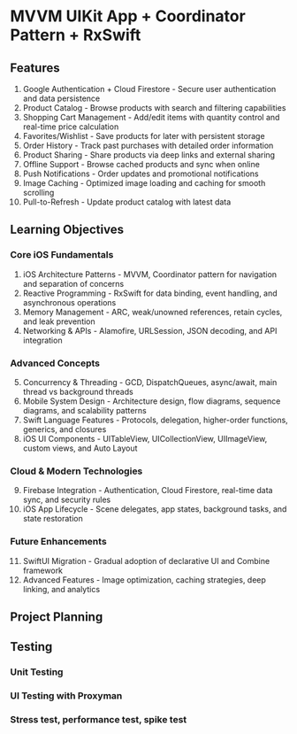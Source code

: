 # MVVM UIKit App + Coordinator Pattern + RxSwift

## Features
1. Google Authentication + Cloud Firestore - Secure user authentication and data persistence
2. Product Catalog - Browse products with search and filtering capabilities
3. Shopping Cart Management - Add/edit items with quantity control and real-time price calculation
4. Favorites/Wishlist - Save products for later with persistent storage
5. Order History - Track past purchases with detailed order information
6. Product Sharing - Share products via deep links and external sharing
7. Offline Support - Browse cached products and sync when online
8. Push Notifications - Order updates and promotional notifications
9. Image Caching - Optimized image loading and caching for smooth scrolling
10. Pull-to-Refresh - Update product catalog with latest data

## Learning Objectives

### Core iOS Fundamentals
1. iOS Architecture Patterns - MVVM, Coordinator pattern for navigation and separation of concerns
2. Reactive Programming - RxSwift for data binding, event handling, and asynchronous operations
3. Memory Management - ARC, weak/unowned references, retain cycles, and leak prevention
4. Networking & APIs - Alamofire, URLSession, JSON decoding, and API integration

### Advanced Concepts
5. Concurrency & Threading - GCD, DispatchQueues, async/await, main thread vs background threads
6. Mobile System Design - Architecture design, flow diagrams, sequence diagrams, and scalability patterns
7. Swift Language Features - Protocols, delegation, higher-order functions, generics, and closures
8. iOS UI Components - UITableView, UICollectionView, UIImageView, custom views, and Auto Layout

### Cloud & Modern Technologies
9. Firebase Integration - Authentication, Cloud Firestore, real-time data sync, and security rules
10. iOS App Lifecycle - Scene delegates, app states, background tasks, and state restoration

### Future Enhancements
11. SwiftUI Migration - Gradual adoption of declarative UI and Combine framework
12. Advanced Features - Image optimization, caching strategies, deep linking, and analytics

## Project Planning

## Testing

### Unit Testing

### UI Testing with Proxyman

### Stress test, performance test, spike test
